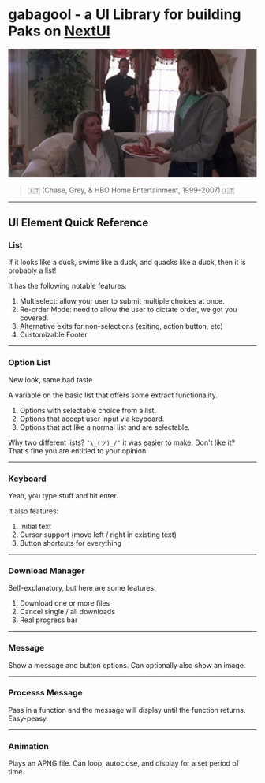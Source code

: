 # gabagool - a UI Library for building Paks on [NextUI](https://nextui.loveretro.games)

![Bring it here](./.github/resources/gabagool.gif)
> 🇮🇹 (Chase, Grey, & HBO Home Entertainment, 1999–2007) 🇮🇹

---

## UI Element Quick Reference

### List

If it looks like a duck, swims like a duck, and quacks like a duck, then it is probably a list!

It has the following notable features:

1. Multiselect: allow your user to submit multiple choices at once.
2. Re-order Mode: need to allow the user to dictate order, we got you covered.
3. Alternative exits for non-selections (exiting, action button, etc)
4. Customizable Footer

---

### Option List

New look, same bad taste.

A variable on the basic list that offers some extract functionality.

1. Options with selectable choice from a list.
2. Options that accept user input via keyboard.
3. Options that act like a normal list and are selectable.

Why two different lists? `¯\_(ツ)_/¯` it was easier to make. Don't like it? That's fine you are entitled to your
opinion.

---

### Keyboard

Yeah, you type stuff and hit enter.

It also features:

1. Initial text
2. Cursor support (move left / right in existing text)
3. Button shortcuts for everything

---

### Download Manager

Self-explanatory, but here are some features:

1. Download one or more files
2. Cancel single / all downloads
3. Real progress bar

---

### Message

Show a message and button options. Can optionally also show an image.

---

### Processs Message

Pass in a function and the message will display until the function returns. Easy-peasy.

---

### Animation

Plays an APNG file. Can loop, autoclose, and display for a set period of time.




